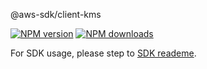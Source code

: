 @aws-sdk/client-kms

[![NPM version](https://img.shields.io/npm/v/@aws-sdk/client-kms/preview.svg)](https://www.npmjs.com/package/@aws-sdk/client-kms)
[![NPM downloads](https://img.shields.io/npm/dm/@aws-sdk/client-kms.svg)](https://www.npmjs.com/package/@aws-sdk/client-kms)

For SDK usage, please step to [SDK reademe](https://github.com/aws/aws-sdk-js-v3).
